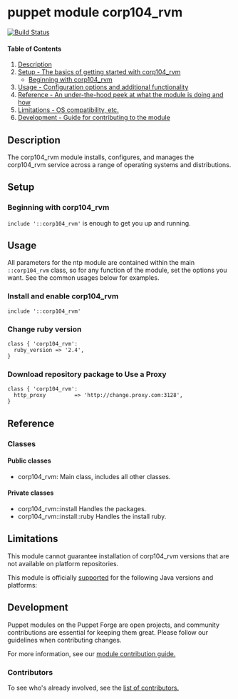 # puppet module corp104_rvm
[![Build Status](https://travis-ci.org/104corp/puppet-corp104_rvm.svg?branch=master)](https://travis-ci.org/104corp/puppet-corp104_rvm)


#### Table of Contents

1. [Description](#description)
1. [Setup - The basics of getting started with corp104_rvm](#setup)
    * [Beginning with corp104_rvm](#beginning-with-corp104_rvm)
1. [Usage - Configuration options and additional functionality](#usage)
1. [Reference - An under-the-hood peek at what the module is doing and how](#reference)
1. [Limitations - OS compatibility, etc.](#limitations)
1. [Development - Guide for contributing to the module](#development)

## Description

The corp104_rvm module installs, configures, and manages the corp104_rvm service across a range of operating systems and distributions.

## Setup

### Beginning with corp104_rvm

`include '::corp104_rvm'` is enough to get you up and running.

## Usage

All parameters for the ntp module are contained within the main `::corp104_rvm` class, so for any function of the module, set the options you want. See the common usages below for examples.

### Install and enable corp104_rvm

```puppet
include '::corp104_rvm'
```

### Change ruby version

```puppet
class { 'corp104_rvm':
  ruby_version => '2.4',
}
```

### Download repository package to Use a Proxy

```puppet
class { 'corp104_rvm':
  http_proxy         => 'http://change.proxy.com:3128',
}
```

## Reference

### Classes

#### Public classes

* corp104_rvm: Main class, includes all other classes.

#### Private classes

* corp104_rvm::install Handles the packages.
* corp104_rvm::install::ruby Handles the install ruby.

## Limitations

This module cannot guarantee installation of corp104_rvm versions that are not available on  platform repositories.

This module is officially [supported](https://forge.puppetlabs.com/supported) for the following Java versions and platforms:

## Development

Puppet modules on the Puppet Forge are open projects, and community contributions are essential for keeping them great. Please follow our guidelines when contributing changes.

For more information, see our [module contribution guide.](https://docs.puppetlabs.com/forge/contributing.html)

### Contributors

To see who's already involved, see the [list of contributors.](https://github.com/puppetlabs/puppetlabs-ntp/graphs/contributors)
